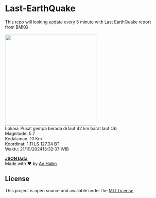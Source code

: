 # Last-EarthQuake
This repo will looking update every 5 minute with Last EarthQuake report from BMKG
<br>
<br>
<img src="https://static.bmkg.go.id/20241021133237.mmi.jpg" width="300"/>
<br>
Lokasi: Pusat gempa berada di laut 42 km barat laut Obi <br>
Magnitude: 5.7 <br>
Kedalaman: 10 Km <br>
Koordinat: 1.11 LS 127.34 BT <br>
Waktu: 21/10/202413:32:37 WIB <br>

<a href="./data/data.json">**JSON Data**</a>
<br>
Made with ❤️ by <a href="https://github.com/an-halim">An Halim</a>
## License

This project is open source and available under the [MIT License](LICENSE).

